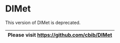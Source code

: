 # DIMet

This version of DIMet is deprecated. 

|Please visit https://github.com/cbib/DIMet|
|----------------------|

